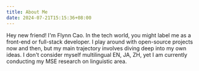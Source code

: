 ```yaml
---
title: About Me
date: 2024-07-21T15:15:36+08:00
---
```


Hey new friend! I'm Flynn Cao. In the tech world, you might label me as a front-end or full-stack developer. I play around with open-source projects now and then, but my main trajectory involves diving deep into my own ideas. I don't consider myself multilingual <a title="C1">EN</a>, <a title="B1">JA, </a><a title="native">ZH</a>, yet I am currently conducting my MSE research on linguistic area.






